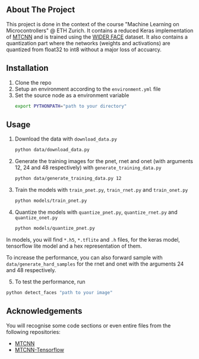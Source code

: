 <!-- ABOUT THE PROJECT -->
## About The Project

This project is done in the context of the course "Machine Learning on Microcontrollers" @ ETH Zurich.
It contains a reduced Keras implementation of [MTCNN](https://arxiv.org/abs/1604.02878) and is trained using the [WIDER FACE](http://shuoyang1213.me/WIDERFACE/) dataset. It also contains a quantization part where the networks (weights and activations) are quantized from float32 to int8 without a major loss of accuarcy.

<!-- INSTALLATION -->
## Installation

1. Clone the repo
2. Setup an environment according to the `environment.yml` file
3. Set the source node as a environment variable
    ```sh
    export PYTHONPATH="path to your directory"
    ```

<!-- USAGE -->
## Usage

1. Download the data with `download_data.py`
   ```sh
   python data/download_data.py
   ```
2. Generate the training images for the pnet, rnet and onet (with arguments 12, 24 and 48 respectively) with `generate_training_data.py`
   ```sh
   python data/generate_training_data.py 12
   ```
3. Train the models with `train_pnet.py`, `train_rnet.py` and `train_onet.py`
   ```sh
   python models/train_pnet.py
   ```
4. Quantize the models with `quantize_pnet.py`, `quantize_rnet.py` and `quantize_onet.py`
    ```sh
    python models/quantize_pnet.py
    ```

In models, you will find `*.h5`, `*.tflite` and `.h` files, for the keras model, tensorflow lite model and a hex representation of them.

To increase the performance, you can also forward sample with `data/generate_hard_samples` for the rnet and onet with the arguments 24 and 48 respectively.

5. To test the performance, run 
  ```sh
  python detect_faces "path to your image" 
  ```
<!-- ACKNOWLEDGEMENTS -->
## Acknowledgements
You will recognise some code sections or even entire files from the following repositories:
* [MTCNN](https://github.com/ipazc/mtcnn)
* [MTCNN-Tensorflow](https://github.com/wangbm/MTCNN-Tensorflow)